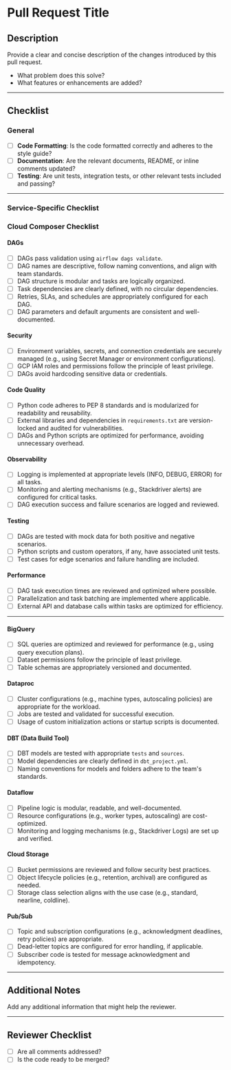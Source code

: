 # Pull Request Title

## Description
Provide a clear and concise description of the changes introduced by this pull request.

- What problem does this solve?
- What features or enhancements are added?

---

## Checklist
### General
- [ ] **Code Formatting**: Is the code formatted correctly and adheres to the style guide?
- [ ] **Documentation**: Are the relevant documents, README, or inline comments updated?
- [ ] **Testing**: Are unit tests, integration tests, or other relevant tests included and passing?

---

### Service-Specific Checklist
### Cloud Composer Checklist
#### DAGs
- [ ] DAGs pass validation using `airflow dags validate`.
- [ ] DAG names are descriptive, follow naming conventions, and align with team standards.
- [ ] DAG structure is modular and tasks are logically organized.
- [ ] Task dependencies are clearly defined, with no circular dependencies.
- [ ] Retries, SLAs, and schedules are appropriately configured for each DAG.
- [ ] DAG parameters and default arguments are consistent and well-documented.

#### Security
- [ ] Environment variables, secrets, and connection credentials are securely managed (e.g., using Secret Manager or environment configurations).
- [ ] GCP IAM roles and permissions follow the principle of least privilege.
- [ ] DAGs avoid hardcoding sensitive data or credentials.

#### Code Quality
- [ ] Python code adheres to PEP 8 standards and is modularized for readability and reusability.
- [ ] External libraries and dependencies in `requirements.txt` are version-locked and audited for vulnerabilities.
- [ ] DAGs and Python scripts are optimized for performance, avoiding unnecessary overhead.

#### Observability
- [ ] Logging is implemented at appropriate levels (INFO, DEBUG, ERROR) for all tasks.
- [ ] Monitoring and alerting mechanisms (e.g., Stackdriver alerts) are configured for critical tasks.
- [ ] DAG execution success and failure scenarios are logged and reviewed.

#### Testing
- [ ] DAGs are tested with mock data for both positive and negative scenarios.
- [ ] Python scripts and custom operators, if any, have associated unit tests.
- [ ] Test cases for edge scenarios and failure handling are included.

#### Performance
- [ ] DAG task execution times are reviewed and optimized where possible.
- [ ] Parallelization and task batching are implemented where applicable.
- [ ] External API and database calls within tasks are optimized for efficiency.

---
#### BigQuery
- [ ] SQL queries are optimized and reviewed for performance (e.g., using query execution plans).
- [ ] Dataset permissions follow the principle of least privilege.
- [ ] Table schemas are appropriately versioned and documented.

#### Dataproc
- [ ] Cluster configurations (e.g., machine types, autoscaling policies) are appropriate for the workload.
- [ ] Jobs are tested and validated for successful execution.
- [ ] Usage of custom initialization actions or startup scripts is documented.

#### DBT (Data Build Tool)
- [ ] DBT models are tested with appropriate `tests` and `sources`.
- [ ] Model dependencies are clearly defined in `dbt_project.yml`.
- [ ] Naming conventions for models and folders adhere to the team's standards.

#### Dataflow
- [ ] Pipeline logic is modular, readable, and well-documented.
- [ ] Resource configurations (e.g., worker types, autoscaling) are cost-optimized.
- [ ] Monitoring and logging mechanisms (e.g., Stackdriver Logs) are set up and verified.

#### Cloud Storage
- [ ] Bucket permissions are reviewed and follow security best practices.
- [ ] Object lifecycle policies (e.g., retention, archival) are configured as needed.
- [ ] Storage class selection aligns with the use case (e.g., standard, nearline, coldline).

#### Pub/Sub
- [ ] Topic and subscription configurations (e.g., acknowledgment deadlines, retry policies) are appropriate.
- [ ] Dead-letter topics are configured for error handling, if applicable.
- [ ] Subscriber code is tested for message acknowledgment and idempotency.

---

## Additional Notes
Add any additional information that might help the reviewer.

---

## Reviewer Checklist
- [ ] Are all comments addressed?
- [ ] Is the code ready to be merged?
